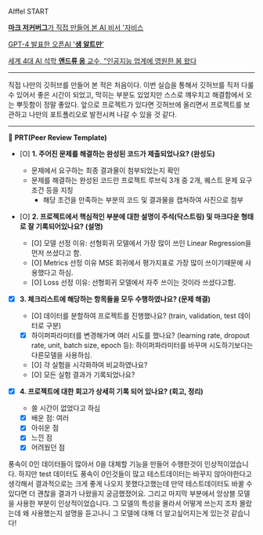 AIffel START


[**마크 저커버그**가 직접 만들어 본 AI 비서 '자비스](https://about.fb.com/ko/news/2016/12/%EB%A7%88%ED%81%AC-%EC%A0%80%EC%BB%A4%EB%B2%84%EA%B7%B8-ai-%EB%B9%84%EC%84%9C-%EC%9E%90%EB%B9%84%EC%8A%A4%EC%97%90-%EB%8C%80%ED%95%B4-%EC%9D%B4%EC%95%BC%EA%B8%B0%ED%95%98%EB%8B%A4/)


[GPT-4 발표한 오픈AI '**샘 알트만**'](https://www.aitimes.kr/news/articleView.html?idxno=27595)


[세계 4대 AI 석학 **앤드류 응** 교수, "인공지능 업계에 영원한 봄 왔다](https://www.donga.com/news/It/article/all/20230725/120394744/1)


---  
직접 나만의 깃허브를 만들어 본 적은 처음이다. 이번 실습을 통해서 깃허브를 직저 다룰 수 있어서 좋은 시간이 되었고, 막히는 부분도 있었지만 스스로 꺠우치고 해결함에서 오는 뿌듯함이 정말 좋았다. 앞으로 프로젝트가 있다면 깃허브에 올리면서 프로젝트를 보관하고 나만의 포트폴리오로 발전시켜 나갈 수 있을 것 같다.
____________________________________________________________________________________________
🔑 **PRT(Peer Review Template)**

- [O]  **1. 주어진 문제를 해결하는 완성된 코드가 제출되었나요? (완성도)**
    - 문제에서 요구하는 최종 결과물이 첨부되었는지 확인
    - 문제를 해결하는 완성된 코드란 프로젝트 루브릭 3개 중 2개, 
    퀘스트 문제 요구조건 등을 지칭
        - 해당 조건을 만족하는 부분의 코드 및 결과물을 캡쳐하여 사진으로 첨부

- [O]  **2. 프로젝트에서 핵심적인 부분에 대한 설명이 주석(닥스트링) 및 마크다운 형태로 잘 기록되어있나요? (설명)**
    - [O]  모델 선정 이유: 선형회귀 모델에서 가장 많이 쓰인 Linear Regression을 먼저 쓰셨다고 함.
    - [O]  Metrics 선정 이유 MSE 회귀에서 평가지표로 가장 많이 쓰이기때문에 사용했다고 하심. 
    - [O]  Loss 선정 이유: 선형회귀 모델에서 자주 쓰이는 것이라 쓰셨다고함.

- [X]  **3. 체크리스트에 해당하는 항목들을 모두 수행하였나요? (문제 해결)**
    - [O]  데이터를 분할하여 프로젝트를 진행했나요? (train, validation, test 데이터로 구분)
    - [X]  하이퍼파라미터를 변경해가며 여러 시도를 했나요? (learning rate, dropout rate, unit, batch size, epoch 등): 하이퍼파라미터를 바꾸며 시도하기보다는 다른모델을 사용하심.
    - [O]  각 실험을 시각화하여 비교하였나요? 
    - [O]  모든 실험 결과가 기록되었나요?

- [X]  **4. 프로젝트에 대한 회고가 상세히 기록 되어 있나요? (회고, 정리)**
    - 쓸 시간이 없었다고 하심
    - [X]  배운 점: 여러 
    - [X]  아쉬운 점
    - [X]  느낀 점
    - [X]  어려웠던 점

  풍속이 0인 데이터들이 많아서 0을 대체할 기능을 만들어 수행한것이 인상적이었습니다. 하지만 test 데이터도 풍속이 0인것들이 많고 테스트데이터는 바꾸지 않아야한다고 생각해서 결과적으로는 크게 좋게 나오지 못했다고했는데 만약 테스트데이터도 바꿀 수 있다면 더 괜찮을 결과가 나왔을지 궁금했졌어요. 그리고 마지막 부분에서 앙상블 모델을 사용한 부분이 인상적이었습니다. 그 모델의 특성을 몰라서 어떻게 쓰는지 조차 몰랐는데 왜 사용했는지 설명을 듣고나니 그 모델에 대해 더 알고싶어지는게 있는것 같습니다!
